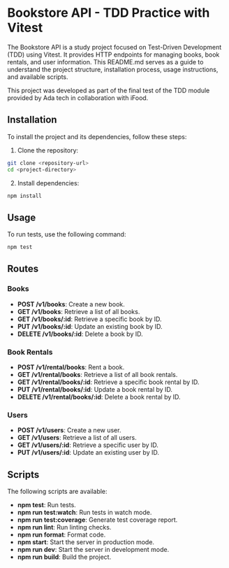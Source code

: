 # Bookstore API - TDD Practice with Vitest

The Bookstore API is a study project focused on Test-Driven Development (TDD) using Vitest. It provides HTTP endpoints for managing books, book rentals, and user information. This README.md serves as a guide to understand the project structure, installation process, usage instructions, and available scripts.

This project was developed as part of the final test of the TDD module provided by Ada tech in collaboration with iFood.

## Installation

To install the project and its dependencies, follow these steps:

1. Clone the repository:

```bash
git clone <repository-url>
cd <project-directory>
```

2. Install dependencies:

```bash
npm install
```

## Usage

To run tests, use the following command:

```bash
npm test
```

## Routes

### Books

-   **POST /v1/books**: Create a new book.
-   **GET /v1/books**: Retrieve a list of all books.
-   **GET /v1/books/:id**: Retrieve a specific book by ID.
-   **PUT /v1/books/:id**: Update an existing book by ID.
-   **DELETE /v1/books/:id**: Delete a book by ID.

### Book Rentals

-   **POST /v1/rental/books**: Rent a book.
-   **GET /v1/rental/books**: Retrieve a list of all book rentals.
-   **GET /v1/rental/books/:id**: Retrieve a specific book rental by ID.
-   **PUT /v1/rental/books/:id**: Update a book rental by ID.
-   **DELETE /v1/rental/books/:id**: Delete a book rental by ID.

### Users

-   **POST /v1/users**: Create a new user.
-   **GET /v1/users**: Retrieve a list of all users.
-   **GET /v1/users/:id**: Retrieve a specific user by ID.
-   **PUT /v1/users/:id**: Update an existing user by ID.

## Scripts

The following scripts are available:

-   **npm test**: Run tests.
-   **npm run test:watch**: Run tests in watch mode.
-   **npm run test:coverage**: Generate test coverage report.
-   **npm run lint**: Run linting checks.
-   **npm run format**: Format code.
-   **npm start**: Start the server in production mode.
-   **npm run dev**: Start the server in development mode.
-   **npm run build**: Build the project.
